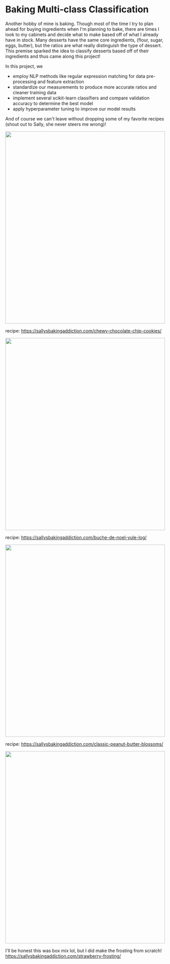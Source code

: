 # Baking Multi-class Classification
Another hobby of mine is baking. Though most of the time I try to plan ahead for buying ingredients when I'm planning to bake, there are times I look to my cabinets and decide what to make based off of what I already have in stock. Many desserts have the same core ingredients, (flour, sugar, eggs, butter), but the ratios are what really distinguish the type of dessert. This premise sparked the idea to classify desserts based off of their ingredients and thus came along this project!

In this project, we
- employ NLP methods like regular expression matching for data pre-processing and feature extraction
- standardize our measurements to produce more accurate ratios and cleaner training data
- implement several scikit-learn classifiers and compare validation accuracy to determine the best model
- apply hyperparameter tuning to improve our model results

And of course we can't leave without dropping some of my favorite recipes (shout out to Sally, she never steers me wrong)!

<img src="https://github.com/user-attachments/assets/8f11f245-f20f-4806-8700-106bb167cfee" width="500" height="600">

recipe: https://sallysbakingaddiction.com/chewy-chocolate-chip-cookies/

<img src="https://github.com/user-attachments/assets/4562f1a6-f375-461c-88b1-4c8e0635615c" width="500" height="600">

recipe: https://sallysbakingaddiction.com/buche-de-noel-yule-log/

<img src="https://github.com/user-attachments/assets/ecb7d89b-8a37-4a00-bbb7-97c588510f80" width="500" height="600">

recipe: https://sallysbakingaddiction.com/classic-peanut-butter-blossoms/

<img src="https://github.com/user-attachments/assets/d4212a45-19f5-44d5-b093-5056bac754a7" width="500" height="600">

I'll be honest this was box mix lol, but I did make the frosting from scratch! https://sallysbakingaddiction.com/strawberry-frosting/

</p>

